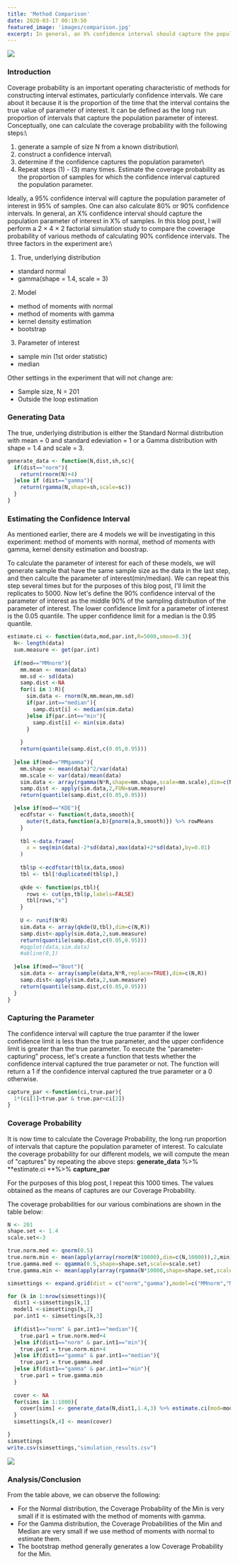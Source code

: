 ```yaml
---
title: 'Method Comparison'
date: 2020-03-17 00:19:50
featured_image: 'images/comparison.jpg'
excerpt: In general, an X% confidence interval should capture the population parameter of interest in X% of samples. In this blog post, I perform a 2 × 4 × 2 factorial simulation study to compare.. 
---
```


![](/images/comparison.jpg)

### Introduction
Coverage probability is an important operating characteristic of methods for constructing interval estimates, particularly confidence intervals. We care about it because it is the proportion of the time that the interval contains the true value of parameter of interest. It can be defined as the long run proportion of intervals that capture the population parameter of interest. Conceptually, one can calculate the coverage probability with the following steps:\
1. generate a sample of size N from a known distribution\
2. construct a confidence interval\
3. determine if the confidence captures the population parameter\
4. Repeat steps (1) - (3) many times. Estimate the coverage probability as the proportion of samples for which the confidence interval captured the population parameter.

Ideally, a 95% confidence interval will capture the population parameter of interest in 95% of samples. One can also calculate 80% or 90% confidence intervals. In general, an X% confidence interval should capture the population parameter of interest in X% of samples. In this blog post, I will perform a 2 × 4 × 2 factorial simulation study to compare the coverage probability of various methods of calculating 90% confidence intervals. The three factors in the experiment are:\

1. True, underlying distribution
- standard normal
- gamma(shape = 1.4, scale = 3)

2. Model
- method of moments with normal
- method of moments with gamma
- kernel density estimation
- bootstrap

3. Parameter of interest
- sample min (1st order statistic)
- median

Other settings in the experiment that will not change are:
- Sample size, N = 201
- Outside the loop estimation



### Generating Data
The true, underlying distribution is either the Standard Normal distribution with mean = 0 and standard edeviation = 1 or a Gamma distribution with shape = 1.4 and scale = 3.
```r
generate_data <- function(N,dist,sh,sc){
  if(dist=="norm"){
    return(rnorm(N)+4)
  }else if (dist=="gamma"){
    return(rgamma(N,shape=sh,scale=sc))
  }
}
```

### Estimating the Confidence Interval
As mentioned earlier, there are 4 models we will be investigating in this experiment: 
method of moments with normal, method of moments with gamma, kernel density estimation and boostrap.

To calculate the parameter of interest for each of these models, we will generate sample that have the same sample size as the data in the last step, and then calculte the parameter of interest(min/median). We can repeat this step several times but for the purposes of this blog post, I'll limit the replicates to 5000. Now let's define the 90% confidence interval of the parameter of interest as the middle 90% of the sampling distribution of the parameter of interest. The lower confidence limit for a parameter of interest is the 0.05 quantile. The upper confidence limit for a median is the 0.95 quantile.

```r
estimate.ci <- function(data,mod,par.int,R=5000,smoo=0.3){
  N<- length(data)
  sum.measure <- get(par.int)
  
  if(mod=="MMnorm"){
    mm.mean <- mean(data)
    mm.sd <- sd(data)
    samp.dist <-NA
    for(i in 1:R){
      sim.data <- rnorm(N,mm.mean,mm.sd)
      if(par.int=="median"){
        samp.dist[i] <- median(sim.data)
      }else if(par.int=="min"){
        samp.dist[i] <- min(sim.data)
      }
      
    }
    return(quantile(samp.dist,c(0.05,0.95)))
    
  }else if(mod=="MMgamma"){
    mm.shape <- mean(data)^2/var(data)
    mm.scale <- var(data)/mean(data)
    sim.data <- array(rgamma(N*R,shape=mm.shape,scale=mm.scale),dim=c(N,R))
    samp.dist <- apply(sim.data,2,FUN=sum.measure)
    return(quantile(samp.dist,c(0.05,0.95)))

  }else if(mod=="KDE"){
    ecdfstar <- function(t,data,smooth){
      outer(t,data,function(a,b){pnorm(a,b,smooth)}) %>% rowMeans
    }
    
    tbl <-data.frame(
      x = seq(min(data)-2*sd(data),max(data)+2*sd(data),by=0.01)
    )
    
    tbl$p <-ecdfstar(tbl$x,data,smoo)
    tbl <- tbl[!duplicated(tbl$p),]
    
    qkde <- function(ps,tbl){
      rows <- cut(ps,tbl$p,labels=FALSE)
      tbl[rows,"x"]
    }
    
    U <- runif(N*R)
    sim.data <- array(qkde(U,tbl),dim=c(N,R))
    samp.dist<-apply(sim.data,2,sum.measure)
    return(quantile(samp.dist,c(0.05,0.95)))
    #qqplot(data,sim.data)
    #abline(0,1)
    
  }else if(mod=="Boot"){
    sim.data <- array(sample(data,N*R,replace=TRUE),dim=c(N,R))
    samp.dist<-apply(sim.data,2,sum.measure)
    return(quantile(samp.dist,c(0.05,0.95)))
  }  
}
```

### Capturing the Parameter
The confidence interval will capture the true paramter if the lower confidence limit is less than the true parameter, and the upper confidence limit is greater than the true parameter. To execute the "parameter-capturing" process, let's create a function that tests whether the confidence interval captured the true parameter or not. The function will return a 1 if the confidence interval captured the true parameter or a 0 otherwise.
```r
capture_par <-function(ci,true.par){
  1*(ci[1]<true.par & true.par<ci[2])
}
```

### Coverage Probability
It is now time to calculate the Coverage Probability, the long run proportion of intervals that capture the population parameter of interest. To calculate the coverage probability for our different models, we will compute the mean of "captures" by repeating the above steps:
**generate_data** %>% **estimate.ci **%>% **capture_par** 

For the purposes of this blog post, I repeat this 1000 times. The values obtained as the means of captures are our Coverage Probability.

The coverage probabilities for our various combinations are shown in the table below:

```r
N <- 201
shape.set <- 1.4
scale.set<-3

true.norm.med <- qnorm(0.5)
true.norm.min <- mean(apply(array(rnorm(N*10000),dim=c(N,10000)),2,min))
true.gamma.med <- qgamma(0.5,shape=shape.set,scale=scale.set)
true.gamma.min <- mean(apply(array(rgamma(N*10000,shape=shape.set,scale=scale.set),dim=c(N,10000)),2,min))

simsettings <- expand.grid(dist = c("norm","gamma"),model=c("MMnorm","MMgamma","KDE","Boot"),par.int=c("median","min"),cov.prab=NA,stringsAsFactors = FALSE,KEEP.OUT.ATTRS = FALSE)

for (k in 1:nrow(simsettings)){
  dist1 <-simsettings[k,1]
  model1 <-simsettings[k,2]
  par.int1 <- simsettings[k,3]
  
  if(dist1=="norm" & par.int1=="median"){
    true.par1 = true.norm.med+4
  }else if(dist1=="norm" & par.int1=="min"){
    true.par1 = true.norm.min+4
  }else if(dist1=="gamma" & par.int1=="median"){
    true.par1 = true.gamma.med
  }else if(dist1=="gamma" & par.int1=="min"){
    true.par1 = true.gamma.min
  }
  
  cover <- NA
  for(sims in 1:1000){
    cover[sims] <- generate_data(N,dist1,1.4,3) %>% estimate.ci(mod=model1,par.int=par.int1,R=5000,smoo=0.3) %>%      capture_par(true.par=true.par1)
  }
  simsettings[k,4] <- mean(cover)

}
simsettings
write.csv(simsettings,"simulation_results.csv")
```

<div class="gallery" data-columns="1">
	<img src="/images/comparison_output.png">
</div>

### Analysis/Conclusion
From the table above, we can observe the following:
- For the Normal distribution, the Coverage Probability of the Min is very small if it is estimated with the method of moments with gamma.  
- For the Gamma distribution, the Coverage Probabilities of the Min and Median are very small if we use method of moments with normal to estimate them.
- The bootstrap method generally generates a low Coverage Probability for the Min.
